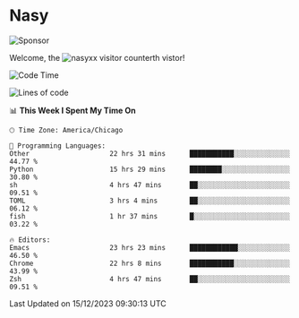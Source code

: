 # Nasy

<!--
<p align="center">
<img height="200" src="https://github-readme-stats.vercel.app/api?username=nasyxx&count_private=true&show_icons=true&theme=dracula&include_all_commits=true"/>
<img height="200" src="https://github-readme-stats.vercel.app/api/top-langs/?username=nasyxx&theme=dracula&hide=html,jupyter+notebook&count_private=true&show_icons=true"/>
</p>

  
----------------
-->

![Sponsor](https://img.shields.io/static/v1.svg?label=Sponsor&message=%E2%9D%A4&logo=GitHub&style=flat&color=pink)
 
Welcome, the ![nasyxx visitor counter](https://count.getloli.com/get/@nasyxx?theme=rule34)th vistor!
 
<!--START_SECTION:waka-->
![Code Time](http://img.shields.io/badge/Code%20Time-4%2C119%20hrs%2010%20mins-blue)

![Lines of code](https://img.shields.io/badge/From%20Hello%20World%20I%27ve%20Written-6.3%20million%20lines%20of%20code-blue)

📊 **This Week I Spent My Time On** 

```text
🕑︎ Time Zone: America/Chicago

💬 Programming Languages: 
Other                    22 hrs 31 mins      ███████████░░░░░░░░░░░░░░   44.77 % 
Python                   15 hrs 29 mins      ████████░░░░░░░░░░░░░░░░░   30.80 % 
sh                       4 hrs 47 mins       ██░░░░░░░░░░░░░░░░░░░░░░░   09.51 % 
TOML                     3 hrs 4 mins        ██░░░░░░░░░░░░░░░░░░░░░░░   06.12 % 
fish                     1 hr 37 mins        █░░░░░░░░░░░░░░░░░░░░░░░░   03.22 % 

🔥 Editors: 
Emacs                    23 hrs 23 mins      ████████████░░░░░░░░░░░░░   46.50 % 
Chrome                   22 hrs 8 mins       ███████████░░░░░░░░░░░░░░   43.99 % 
Zsh                      4 hrs 47 mins       ██░░░░░░░░░░░░░░░░░░░░░░░   09.51 % 
```


 Last Updated on 15/12/2023 09:30:13 UTC
<!--END_SECTION:waka-->

<!-- ![visitors](https://visitor-badge.laobi.icu/badge?page_id=nasyxx.nasyxx) -->
